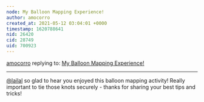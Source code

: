 ```yaml
---
node: My Balloon Mapping Experience!
author: amocorro
created_at: 2021-05-12 03:04:01 +0000
timestamp: 1620788641
nid: 26420
cid: 28749
uid: 700923
---
```




[amocorro](../profile/amocorro) replying to: [My Balloon Mapping Experience!](../notes/LailaL/04-30-2021/my-balloon-mapping-experience)

----
[@lailal](/profile/lailal) so glad to hear you enjoyed this balloon mapping activity! Really important to tie those knots securely - thanks for sharing your best tips and tricks!